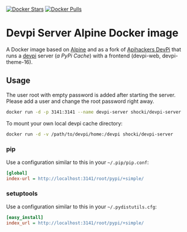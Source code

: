 [![Docker Stars](https://img.shields.io/docker/stars/shocki/devpi-server.svg?style=flat-square)](https://hub.docker.com/r/shocki/devpi-server/)
[![Docker Pulls](https://img.shields.io/docker/pulls/shocki/devpi-server.svg?style=flat-square)](https://hub.docker.com/r/shocki/devpi-server/)

# Devpi Server Alpine Docker image

A Docker image based on [Alpine](https://hub.docker.com/_/alpine/) and as a fork of [Apihackers DevPi](https://hub.docker.com/r/apihackers/devpi/) that runs
a [devpi](http://doc.devpi.net) server (*a PyPi Cache*) with a frontend (devpi-web, devpi-theme-16).

## Usage

The user root with empty password is added after starting the server. Please add a user and change the root password right away.

```bash
docker run -d -p 3141:3141 --name devpi-server shocki/devpi-server
```

To mount your own local devpi cache directory:

```bash
docker run -d -v /path/to/devpi/home:/devpi shocki/devpi-server
```
### pip

Use a configuration similar to this in your `~/.pip/pip.conf`:

```ini
[global]
index-url = http://localhost:3141/root/pypi/+simple/
```

### setuptools

Use a configuration similar to this in your `~/.pydistutils.cfg`:

```ini
[easy_install]
index_url = http://localhost:3141/root/pypi/+simple/
```
